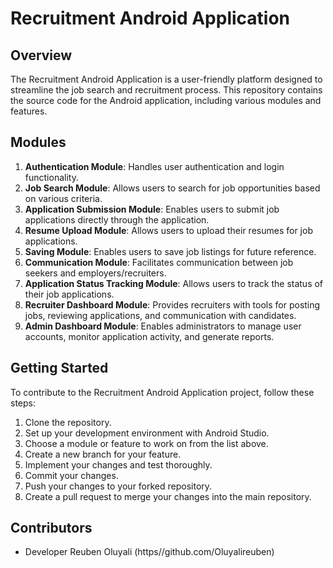 # Recruitment Android Application

## Overview
The Recruitment Android Application is a user-friendly platform designed to streamline the job search and recruitment process. This repository contains the source code for the Android application, including various modules and features.

## Modules

1. **Authentication Module**: Handles user authentication and login functionality.
2. **Job Search Module**: Allows users to search for job opportunities based on various criteria.
3. **Application Submission Module**: Enables users to submit job applications directly through the application.
4. **Resume Upload Module**: Allows users to upload their resumes for job applications.
5. **Saving Module**: Enables users to save job listings for future reference.
6. **Communication Module**: Facilitates communication between job seekers and employers/recruiters.
7. **Application Status Tracking Module**: Allows users to track the status of their job applications.
8. **Recruiter Dashboard Module**: Provides recruiters with tools for posting jobs, reviewing applications, and communication with candidates.
9. **Admin Dashboard Module**: Enables administrators to manage user accounts, monitor application activity, and generate reports.

## Getting Started

To contribute to the Recruitment Android Application project, follow these steps:

1. Clone the repository.
2. Set up your development environment with Android Studio.
3. Choose a module or feature to work on from the list above.
4. Create a new branch for your feature.
5. Implement your changes and test thoroughly.
6. Commit your changes.
7. Push your changes to your forked repository.
8. Create a pull request to merge your changes into the main repository.

## Contributors
- Developer Reuben Oluyali (https//github.com/Oluyalireuben)
